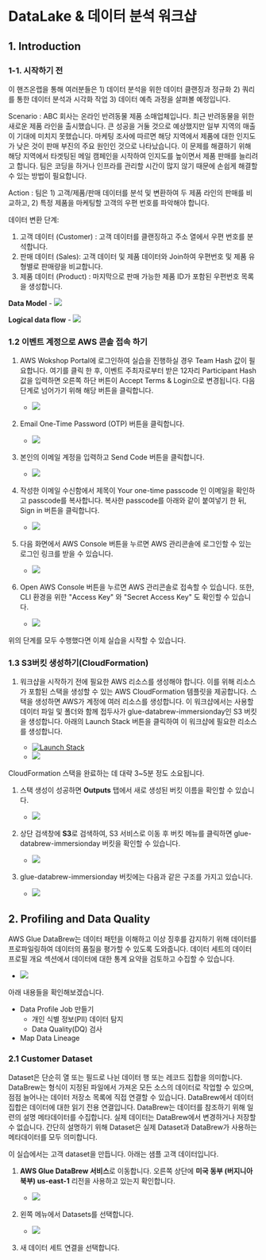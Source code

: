# DataLake & 데이터 분석 워크샵

## 1. Introduction 
<!-- 15분 -->

### 1-1. 시작하기 전

이 핸즈온랩을 통해 여러분들은 1) 데이터 분석을 위한 데이터 클랜징과 정규화 2) 쿼리를 통한 데이터 분석과 시각화 작업 3) 데이터 예측 과정을 살펴볼 예정입니다. 

Scenario : ABC 회사는 온라인 반려동물 제품 소매업체입니다. 최근 반려동물을 위한 새로운 제품 라인을 출시했습니다. 큰 성공을 거둘 것으로 예상했지만 일부 지역의 매출이 기대에 미치지 못했습니다. 마케팅 조사에 따르면 해당 지역에서 제품에 대한 인지도가 낮은 것이 판매 부진의 주요 원인인 것으로 나타났습니다. 이 문제를 해결하기 위해 해당 지역에서 타겟팅된 메일 캠페인을 시작하여 인지도를 높이면서 제품 판매를 늘리려고 합니다. 팀은 코딩을 하거나 인프라를 관리할 시간이 많지 않기 때문에 손쉽게 해결할 수 있는 방법이 필요합니다.

Action : 팀은 1) 고객/제품/판매 데이터를 분석 및 변환하여 두 제품 라인의 판매를 비교하고, 2) 특정 제품을 마케팅할 고객의 우편 번호를 파악해야 합니다.

데이터 변환 단계:
1. 고객 데이터 (Customer) : 고객 데이터를 클랜징하고 주소 열에서 우편 번호를 분석합니다.
1. 판매 데이터 (Sales): 고객 데이터 및 제품 데이터와 Join하여 우편번호 및 제품 유형별로 판매량을 비교합니다.
1. 제품 데이터 (Product) : 마지막으로 판매 가능한 제품 ID가 포함된 우편번호 목록을 생성합니다.

 **Data Model**
    - ![](images/datamodel.png)

 **Logical data flow**
    - ![](images/dataflow.png)


### 1.2 이벤트 계정으로 AWS 콘솔 접속 하기

1. AWS Wokshop Portal에 로그인하여 실습을 진행하실 경우 Team Hash 값이 필요합니다. 여기를 클릭 한 후, 이벤트 주최자로부터 받은 12자리 Participant Hash 값을 입력하면 오른쪽 하단 버튼이 Accept Terms & Login으로 변경됩니다. 다음 단계로 넘어가기 위해 해당 버튼을 클릭합니다.
    - ![](images/setting_up-img1.png)

1. Email One-Time Password (OTP) 버튼을 클릭합니다.
    - ![](images/1EventEngineSignInOptions.png)

1. 본인의 이메일 계정을 입력하고 Send Code 버튼을 클릭합니다.
    - ![](images/2EventEngineSpecifyEmail.png)

1. 작성한 이메일 수신함에서 제목이 Your one-time passcode 인 이메일을 확인하고 passcode를 복사합니다. 복사한 passcode를 아래와 같이 붙여넣기 한 뒤, Sign in 버튼을 클릭합니다.
    - ![](images/3EventEngineSpecifyPasscode.png)

1. 다음 화면에서 AWS Console 버튼을 누르면 AWS 관리콘솔에 로그인할 수 있는 로그인 링크를 받을 수 있습니다.
    - ![](images/4EventEngineTeamDashboard.png)

1. Open AWS Console 버튼을 누르면 AWS 관리콘솔로 접속할 수 있습니다. 또한, CLI 환경을 위한 "Access Key" 와 "Secret Access Key" 도 확인할 수 있습니다.
    - ![](images/5EventEngineConsoleLogin.png)

위의 단계를 모두 수행했다면 이제 실습을 시작할 수 있습니다.

### 1.3 S3버킷 생성하기(CloudFormation)
<!--  5분 -->

1. 워크샵을 시작하기 전에 필요한 AWS 리소스를 생성해야 합니다. 이를 위해 리소스가 포함된 스택을 생성할 수 있는 AWS CloudFormation 템플릿을 제공합니다. 스택을 생성하면 AWS가 계정에 여러 리소스를 생성합니다. 이 워크샵에서는 사용할 데이터 파일 및 폴더와 함께 접두사가 glue-databrew-immersionday인 S3 버킷을 생성합니다. 
아래의 Launch Stack 버튼을 클릭하여 이 워크샵에 필요한 리소스를 생성합니다.

    - [![Launch Stack](https://cdn.rawgit.com/buildkite/cloudformation-launch-stack-button-svg/master/launch-stack.svg)](https://us-east-1.console.aws.amazon.com/cloudformation/home?region=us-east-1#/stacks/create/review?templateURL=https://aws-data-analytics-workshops.s3.amazonaws.com/glue-databrew-immersionday-v2/databrew_ID-prod.yaml&stackName=glue-databrew-immersionday)
    - ![](images/createstack.png)

CloudFormation 스택을 완료하는 데 대략 3~5분 정도 소요됩니다.
<!-- 15:52:46 15:54:06 금방이네 -->
1. 스택 생성이 성공하면 **Outputs** 탭에서 새로 생성된 버킷 이름을 확인할 수 있습니다.
    - ![](images/cf-complete.png)

1. 상단 검색창에 **S3**로 검색하여, S3 서비스로 이동 후 버킷 메뉴를 클릭하면 glue-databrew-immersionday 버킷을 확인할 수 있습니다.
    - ![](images/s3-bucket-name)

1. glue-databrew-immersionday 버킷에는 다음과 같은 구조를 가지고 있습니다.
    - ![](images/s3-bucket.png)

## 2. Profiling and Data Quality

AWS Glue DataBrew는 데이터 패턴을 이해하고 이상 징후를 감지하기 위해 데이터를 프로파일링하여 데이터의 품질을 평가할 수 있도록 도와줍니다. 데이터 세트의 데이터 프로필 개요 섹션에서 데이터에 대한 통계 요약을 검토하고 수집할 수 있습니다.
   - ![](images/profiling.png)

아래 내용들을 확인해보겠습니다.

- Data Profile Job 만들기
	- 개인 식별 정보(PII) 데이터 탐지
	- Data Quality(DQ) 검사
- Map Data Lineage

### 2.1 Customer Dataset

Dataset은 단순히 열 또는 필드로 나뉜 데이터 행 또는 레코드 집합을 의미합니다. DataBrew는 형식이 지정된 파일에서 가져온 모든 소스의 데이터로 작업할 수 있으며, 점점 늘어나는 데이터 저장소 목록에 직접 연결할 수 있습니다. DataBrew에서 데이터 집합은 데이터에 대한 읽기 전용 연결입니다. DataBrew는 데이터를 참조하기 위해 일련의 설명 메타데이터를 수집합니다. 실제 데이터는 DataBrew에서 변경하거나 저장할 수 없습니다. 간단히 설명하기 위해 Dataset은 실제 Dataset과 DataBrew가 사용하는 메타데이터를 모두 의미합니다.

이 실습에서는 고객 dataset을 만듭니다. 아래는 샘플 고객 데이터입니다.
 
1. **AWS Glue DataBrew 서비스**로 이동합니다. 오른쪽 상단에 **미국 동부 (버지니아 북부) us-east-1** 리전을 사용하고 있는지 확인합니다.
   - ![](images/checkregion.png)

2. 왼쪽 메뉴에서 Datasets를 선택합니다.
   - ![](images/checkregion.png)

3. 새 데이터 세트 연결을 선택합니다.






